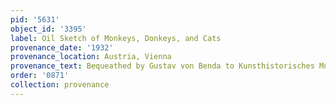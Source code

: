 ```yaml
---
pid: '5631'
object_id: '3395'
label: Oil Sketch of Monkeys, Donkeys, and Cats
provenance_date: '1932'
provenance_location: Austria, Vienna
provenance_text: Bequeathed by Gustav von Benda to Kunsthistorisches Museum
order: '0871'
collection: provenance
---
```

